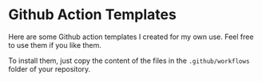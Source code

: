 # Github Action Templates

Here are some Github action templates I created for my own use. Feel free to use them if you like them.

To install them, just copy the content of the files in the `.github/workflows` folder of your repository.